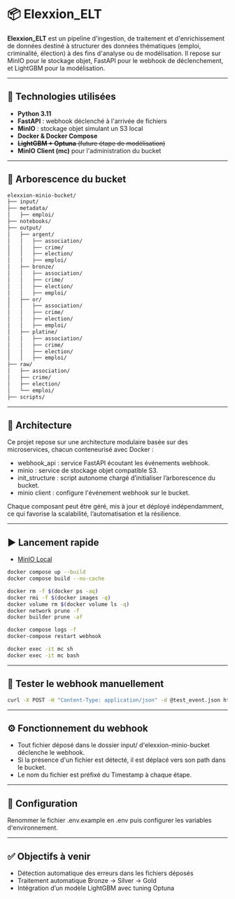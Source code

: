 # 📦 Elexxion_ELT

**Elexxion_ELT** est un pipeline d'ingestion, de traitement et d'enrichissement de données destiné à structurer des données thématiques (emploi, criminalité, élection) à des fins d'analyse ou de modélisation. Il repose sur MinIO pour le stockage objet, FastAPI pour le webhook de déclenchement, et LightGBM pour la modélisation.

---

## 🔧 Technologies utilisées

- **Python 3.11**
- **FastAPI** : webhook déclenché à l'arrivée de fichiers
- **MinIO** : stockage objet simulant un S3 local
- **Docker & Docker Compose**
- ~~**LightGBM + Optuna** (future étape de modélisation)~~
- **MinIO Client (mc)** pour l'administration du bucket

---

## 📂 Arborescence du bucket

```bash
elexxion-minio-bucket/
├── input/
├── metadata/
│   ├── emploi/
├── notebooks/
├── output/
│   ├── argent/
│   │   ├── association/
│   │   ├── crime/
│   │   ├── election/
│   │   ├── emploi/
│   ├── bronze/
│   │   ├── association/
│   │   ├── crime/
│   │   ├── election/
│   │   ├── emploi/
│   ├── or/
│   │   ├── association/
│   │   ├── crime/
│   │   ├── election/
│   │   ├── emploi/
│   ├── platine/
│   │   ├── association/
│   │   ├── crime/
│   │   ├── election/
│   │   ├── emploi/
├── raw/
│   ├── association/
│   ├── crime/
│   ├── election/
│   └── emploi/
├── scripts/
```

---

## 🧱 Architecture

Ce projet repose sur une architecture modulaire basée sur des microservices, chacun conteneurisé avec Docker :

- webhook_api : service FastAPI écoutant les événements webhook.
- minio : service de stockage objet compatible S3.
- init_structure : script autonome chargé d’initialiser l’arborescence du bucket.
- minio client : configure l'événement webhook sur le bucket.

Chaque composant peut être géré, mis à jour et déployé indépendamment, ce qui favorise la scalabilité, l’automatisation et la résilience.

---

## ▶️ Lancement rapide

- [MinIO Local](http://localhost:9001)  

```bash
docker compose up --build
docker compose build --no-cache
```

```bash
docker rm -f $(docker ps -aq)
docker rmi -f $(docker images -q)
docker volume rm $(docker volume ls -q)
docker network prune -f
docker builder prune -af
```

```bash
docker compose logs -f
docker-compose restart webhook
```

```bash
docker exec -it mc sh
docker exec -it mc bash
```


---

## 🧪 Tester le webhook manuellement

```bash
curl -X POST -H "Content-Type: application/json" -d @test_event.json http://localhost:8000/
```

---

## ⚙️ Fonctionnement du webhook

- Tout fichier déposé dans le dossier input/ d'elexxion-minio-bucket déclenche le webhook.
- Si la présence d'un fichier est détecté, il est déplacé vers son path dans le bucket.
- Le nom du fichier est préfixé du Timestamp à chaque étape.

---

## 🔐 Configuration

Renommer le fichier .env.example en .env puis configurer les variables d'environnement.

---

## ✅ Objectifs à venir

- Détection automatique des erreurs dans les fichiers déposés
- Traitement automatique Bronze → Silver → Gold
- Intégration d’un modèle LightGBM avec tuning Optuna
